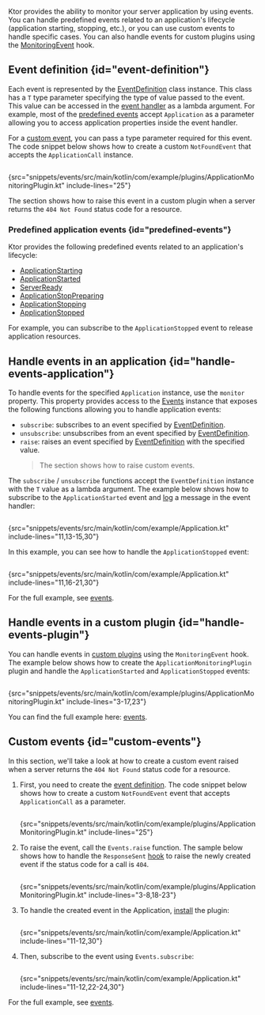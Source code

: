 [//]: # (title: Application monitoring)

<show-structure for="chapter" depth="2"/>

<tldr>
<var name="example_name" value="events"/>
<include from="lib.topic" element-id="download_example"/>
</tldr>

Ktor provides the ability to monitor your server application by using events.
You can handle predefined events related to an application's lifecycle (application starting, stopping, etc.), or you
can use custom events to handle specific cases. You can also handle events for custom plugins using
the [MonitoringEvent](server-custom-plugins.md#handle-app-events) hook.

## Event definition {id="event-definition"}

Each event is represented by
the [EventDefinition](https://api.ktor.io/ktor-shared/ktor-events/io.ktor.events/-event-definition/index.html) class
instance. This class has a `T` type parameter specifying the type of value passed to the event. This value can be
accessed in the [event handler](#handle-events-application) as a lambda argument. For example, most of
the [predefined events](#predefined-events) accept `Application` as a parameter allowing you to access application
properties inside the event handler.

For a [custom event](#custom-events), you can pass a type parameter required for this event.
The code snippet below shows how to create a custom `NotFoundEvent` that accepts the `ApplicationCall` instance.

```kotlin
```

{src="snippets/events/src/main/kotlin/com/example/plugins/ApplicationMonitoringPlugin.kt" include-lines="25"}

The [](#custom-events) section shows how to raise this event in a custom plugin when a server returns
the `404 Not Found` status code for a resource.

### Predefined application events {id="predefined-events"}

Ktor provides the following predefined events related to an application's lifecycle:

- [ApplicationStarting](https://api.ktor.io/ktor-server/ktor-server-core/io.ktor.server.application/-application-starting.html)
- [ApplicationStarted](https://api.ktor.io/ktor-server/ktor-server-core/io.ktor.server.application/-application-started.html)
- [ServerReady](https://api.ktor.io/ktor-server/ktor-server-core/io.ktor.server.application/-server-ready.html)
- [ApplicationStopPreparing](https://api.ktor.io/ktor-server/ktor-server-core/io.ktor.server.application/-application-stop-preparing.html)
- [ApplicationStopping](https://api.ktor.io/ktor-server/ktor-server-core/io.ktor.server.application/-application-stopping.html)
- [ApplicationStopped](https://api.ktor.io/ktor-server/ktor-server-core/io.ktor.server.application/-application-stopped.html)

For example, you can subscribe to the `ApplicationStopped` event to release application resources.

## Handle events in an application {id="handle-events-application"}

To handle events for the specified `Application` instance, use the `monitor` property.
This property provides access to
the [Events](https://api.ktor.io/ktor-shared/ktor-events/io.ktor.events/-events/index.html) instance that exposes the
following functions allowing you to handle application events:

- `subscribe`: subscribes to an event specified by [EventDefinition](#event-definition).
- `unsubscribe`: unsubscribes from an event specified by [EventDefinition](#event-definition).
- `raise`: raises an event specified by [EventDefinition](#event-definition) with the specified value.
  > The [](#custom-events) section shows how to raise custom events.

The `subscribe` / `unsubscribe` functions accept the `EventDefinition` instance with the `T` value as a lambda argument.
The example below shows how to subscribe to the `ApplicationStarted` event and [log](server-logging.md) a message in the event
handler:

```kotlin
```

{src="snippets/events/src/main/kotlin/com/example/Application.kt" include-lines="11,13-15,30"}

In this example, you can see how to handle the `ApplicationStopped` event:

```kotlin
```

{src="snippets/events/src/main/kotlin/com/example/Application.kt" include-lines="11,16-21,30"}

For the full example, see [events](https://github.com/ktorio/ktor-documentation/tree/%ktor_version%/codeSnippets/snippets/events).

## Handle events in a custom plugin {id="handle-events-plugin"}

You can handle events in [custom plugins](server-custom-plugins.md#handle-app-events) using the `MonitoringEvent` hook.
The example below shows how to create the `ApplicationMonitoringPlugin` plugin and handle the `ApplicationStarted`
and `ApplicationStopped` events:

```kotlin
```

{src="snippets/events/src/main/kotlin/com/example/plugins/ApplicationMonitoringPlugin.kt" include-lines="3-17,23"}

You can find the full example
here: [events](https://github.com/ktorio/ktor-documentation/tree/%ktor_version%/codeSnippets/snippets/events).

## Custom events {id="custom-events"}

In this section, we'll take a look at how to create a custom event raised when a server returns the `404 Not Found`
status code for a resource.

1. First, you need to create the [event definition](#event-definition).
   The code snippet below shows how to create a custom `NotFoundEvent` event that accepts `ApplicationCall` as a
   parameter.

   ```kotlin
   ```
   {src="snippets/events/src/main/kotlin/com/example/plugins/ApplicationMonitoringPlugin.kt" include-lines="25"}
2. To raise the event, call the `Events.raise` function. The sample below shows how to handle
   the `ResponseSent` [hook](server-custom-plugins.md#other) to raise the newly created event if the status code for a call
   is `404`.

   ```kotlin
   ```
   {src="snippets/events/src/main/kotlin/com/example/plugins/ApplicationMonitoringPlugin.kt" include-lines="3-8,18-23"}
3. To handle the created event in the Application, [install](server-plugins.md#install) the plugin:

   ```kotlin
   ```
   {src="snippets/events/src/main/kotlin/com/example/Application.kt" include-lines="11-12,30"}

4. Then, subscribe to the event using `Events.subscribe`:

   ```kotlin
   ```
   {src="snippets/events/src/main/kotlin/com/example/Application.kt" include-lines="11-12,22-24,30"}

For the full example, see [events](https://github.com/ktorio/ktor-documentation/tree/%ktor_version%/codeSnippets/snippets/events).
